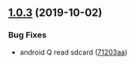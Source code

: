 ## [1.0.3](https://github.com/moeshin/dsyyy/compare/v1.0.2...v1.0.3) (2019-10-02)


### Bug Fixes

* android Q read sdcard ([71203aa](https://github.com/moeshin/dsyyy/commit/71203aa))

